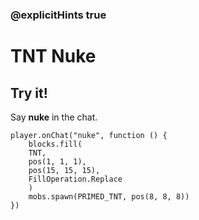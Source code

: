 ### @explicitHints true

# TNT Nuke

## Try it!

Say **nuke** in the chat.

```template
player.onChat("nuke", function () {
    blocks.fill(
    TNT,
    pos(1, 1, 1),
    pos(15, 15, 15),
    FillOperation.Replace
    )
    mobs.spawn(PRIMED_TNT, pos(8, 8, 8))
})
```